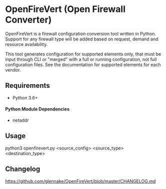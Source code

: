 # OpenFireVert (Open Firewall Converter)

OpenFireVert is a firewall configuration conversion tool written in Python.
Support for any firewall type will be added based on request, demand and resource availability.

This tool generates configuration for supported elements only, that must be input through CLI or "merged" with a full or running configuration, not full configuration files. See the documentation for supported elements for each vendor.

## Requirements

 * Python 3.6+

#### Python Module Dependencies

 * netaddr

## Usage

python3 openfirevert.py <source_config> <source_type> <destination_type>

## Changelog

https://github.com/glennake/OpenFireVert/blob/master/CHANGELOG.md
